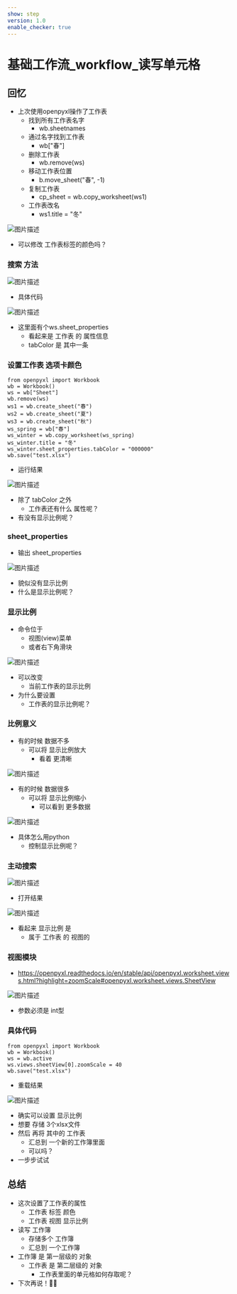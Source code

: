 ```yaml
---
show: step
version: 1.0
enable_checker: true
---
```


#  基础工作流_workflow_读写单元格 

## 回忆

- 上次使用openpyxl操作了工作表
	- 找到所有工作表名字 
		- wb.sheetnames
	- 通过名字找到工作表 
		- wb["春"]
	- 删除工作表 
		- wb.remove(ws)
	- 移动工作表位置 
		- b.move_sheet("春", -1) 
	- 复制工作表
		- cp_sheet = wb.copy_worksheet(ws1)
	- 工作表改名 
		- ws1.title = "冬"

![图片描述](https://doc.shiyanlou.com/courses/uid1190679-20230809-1691553911873)

- 可以修改 工作表标签的颜色吗？

### 搜索 方法

![图片描述](https://doc.shiyanlou.com/courses/uid1190679-20230809-1691555808874)

- 具体代码

![图片描述](https://doc.shiyanlou.com/courses/uid1190679-20230809-1691555876938)

- 这里面有个ws.sheet_properties
	- 看起来是 工作表 的 属性信息
	- tabColor 是 其中一条

### 设置工作表 选项卡颜色

```
from openpyxl import Workbook
wb = Workbook()
ws = wb["Sheet"]
wb.remove(ws)
ws1 = wb.create_sheet("春")
ws2 = wb.create_sheet("夏")
ws3 = wb.create_sheet("秋")
ws_spring = wb["春"]
ws_winter = wb.copy_worksheet(ws_spring)
ws_winter.title = "冬"
ws_winter.sheet_properties.tabColor = "000000"
wb.save("test.xlsx")
```

- 运行结果

![图片描述](https://doc.shiyanlou.com/courses/uid1190679-20230809-1691556225357)

- 除了 tabColor 之外
	- 工作表还有什么 属性呢？
- 有没有显示比例呢？

### sheet_properties

- 输出 sheet_properties

![图片描述](https://doc.shiyanlou.com/courses/uid1190679-20230809-1691557155554)

- 貌似没有显示比例
- 什么是显示比例呢？

### 显示比例

- 命令位于
	- 视图(view)菜单
	- 或者右下角滑块

![图片描述](https://doc.shiyanlou.com/courses/uid1190679-20230809-1691557324666)

- 可以改变 
	- 当前工作表的显示比例
- 为什么要设置 
	- 工作表的显示比例呢？

### 比例意义

- 有的时候 数据不多 
	- 可以将 显示比例放大
		- 看着 更清晰
	
![图片描述](https://doc.shiyanlou.com/courses/uid1190679-20230809-1691558556060)

- 有的时候 数据很多 
	- 可以将 显示比例缩小
		- 可以看到 更多数据

![图片描述](https://doc.shiyanlou.com/courses/uid1190679-20230809-1691558608686)

- 具体怎么用python
	- 控制显示比例呢？

### 主动搜索

![图片描述](https://doc.shiyanlou.com/courses/uid1190679-20230809-1691558243449)

- 打开结果

![图片描述](https://doc.shiyanlou.com/courses/uid1190679-20230809-1691558257800)

- 看起来 显示比例 是
	- 属于 工作表 的 视图的

### 视图模块

- https://openpyxl.readthedocs.io/en/stable/api/openpyxl.worksheet.views.html?highlight=zoomScale#openpyxl.worksheet.views.SheetView

![图片描述](https://doc.shiyanlou.com/courses/uid1190679-20230809-1691557566455)

- 参数必须是 int型

### 具体代码

```
from openpyxl import Workbook
wb = Workbook()
ws = wb.active
ws.views.sheetView[0].zoomScale = 40
wb.save("test.xlsx")
```

- 重载结果

![图片描述](https://doc.shiyanlou.com/courses/uid1190679-20230809-1691558353405)

- 确实可以设置 显示比例
- 想要 存储 3个xlsx文件
- 然后 再将 其中的 工作表 
	- 汇总到 一个新的工作簿里面 
	- 可以吗？
- 一步步试试

## 总结

- 这次设置了工作表的属性
	- 工作表 标签 颜色 
	- 工作表 视图 显示比例
- 读写 工作簿
	- 存储多个 工作簿
	- 汇总到 一个工作簿
- 工作簿 是 第一层级的 对象
	- 工作表 是 第二层级的 对象
		- 工作表里面的单元格如何存取呢？
- 下次再说！👋🏻
